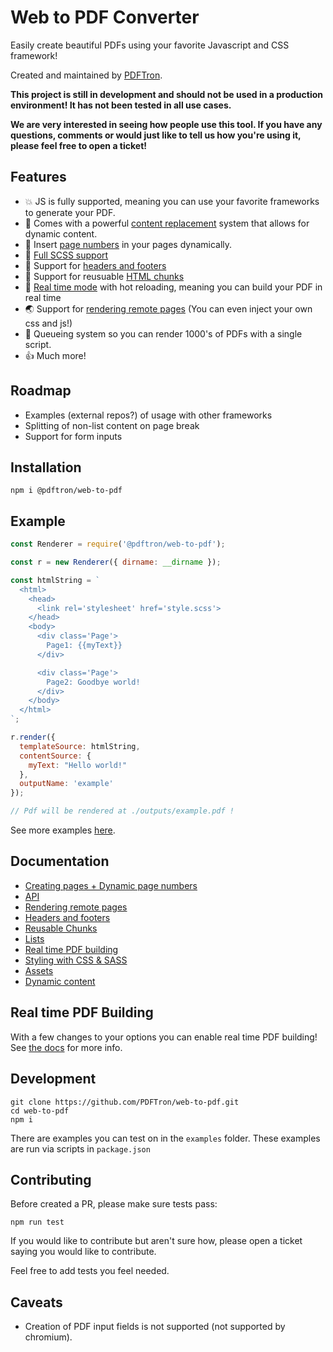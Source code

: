 # Web to PDF Converter
Easily create beautiful PDFs using your favorite Javascript and CSS framework!

Created and maintained by [PDFTron](https://pdftron.com).

**This project is still in development and should not be used in a production environment! It has not been tested in all use cases.** 

**We are very interested in seeing how people use this tool. If you have any questions, comments or would just like to tell us how you're using it, please feel free to open a ticket!**

## Features
- 💥 JS is fully supported, meaning you can use your favorite frameworks to generate your PDF.
- 🔄 Comes with a powerful [content replacement](https://github.com/PDFTron/web-to-pdf/tree/master/documentation/content.md) system that allows for dynamic content.
- 🔢 Insert [page numbers](https://github.com/PDFTron/web-to-pdf/tree/master/documentation/creating-pages.md#page-numbers) in your pages dynamically.
- 💃 [Full SCSS support](https://github.com/PDFTron/web-to-pdf/tree/master/documentation/api.md#styles)
- 👸 Support for [headers and footers](https://github.com/PDFTron/web-to-pdf/tree/master/documentation/headers-footers.md)
- 🔗 Support for reusuable [HTML chunks](https://github.com/PDFTron/web-to-pdf/tree/master/documentation/chunks.md)
- 🎥 [Real time mode](https://github.com/PDFTron/web-to-pdf/tree/master/documentation/real-time.md) with hot reloading, meaning you can build your PDF in real time
- 🌏 Support for [rendering remote pages](https://github.com/PDFTron/web-to-pdf/tree/master/documentation/remote-api.md) (You can even inject your own css and js!)
- 🚦 Queueing system so you can render 1000's of PDFs with a single script.
- 👍 Much more!

## Roadmap
- Examples (external repos?) of usage with other frameworks 
- Splitting of non-list content on page break
- Support for form inputs

## Installation
```
npm i @pdftron/web-to-pdf
```

## Example
```js
const Renderer = require('@pdftron/web-to-pdf');

const r = new Renderer({ dirname: __dirname });

const htmlString = `
  <html>
    <head>
      <link rel='stylesheet' href='style.scss'>
    </head>
    <body>
      <div class='Page'>
        Page1: {{myText}}
      </div>

      <div class='Page'>
        Page2: Goodbye world!
      </div>
    </body>
  </html>
`;

r.render({
  templateSource: htmlString,
  contentSource: {
    myText: "Hello world!"
  },
  outputName: 'example'
});

// Pdf will be rendered at ./outputs/example.pdf !
```

See more examples [here](examples/).

## Documentation
- [Creating pages + Dynamic page numbers](https://github.com/PDFTron/web-to-pdf/blob/master/documentation/creating-pages.md)
- [API](https://github.com/PDFTron/web-to-pdf/blob/master/documentation/api.md)
- [Rendering remote pages](https://github.com/PDFTron/web-to-pdf/blob/master/documentation/remote-api.md)
- [Headers and footers](https://github.com/PDFTron/web-to-pdf/blob/master/documentation/headers-footers.md)
- [Reusable Chunks](https://github.com/PDFTron/web-to-pdf/blob/master/documentation/chunks.md)
- [Lists](https://github.com/PDFTron/web-to-pdf/blob/master/documentation/lists.md)
- [Real time PDF building](https://github.com/PDFTron/web-to-pdf/blob/master/documentation/real-time.md)
- [Styling with CSS & SASS](https://github.com/PDFTron/web-to-pdf/blob/master/documentation/api.md#styles)
- [Assets](https://github.com/PDFTron/web-to-pdf/blob/master/documentation/assets.md)
- [Dynamic content](https://github.com/PDFTron/web-to-pdf/blob/master/documentation/content.md)

## Real time PDF Building
With a few changes to your options you can enable real time PDF building!
See [the docs](https://github.com/PDFTron/web-to-pdf/blob/master/documentation/real-time.md) for more info.

## Development
```
git clone https://github.com/PDFTron/web-to-pdf.git
cd web-to-pdf
npm i
```

There are examples you can test on in the `examples` folder. These examples are run via scripts in `package.json`

## Contributing
Before created a PR, please make sure tests pass:

`npm run test`

If you would like to contribute but aren't sure how, please open a ticket saying you would like to contribute.

Feel free to add tests you feel needed.

## Caveats
- Creation of PDF input fields is not supported (not supported by chromium).
